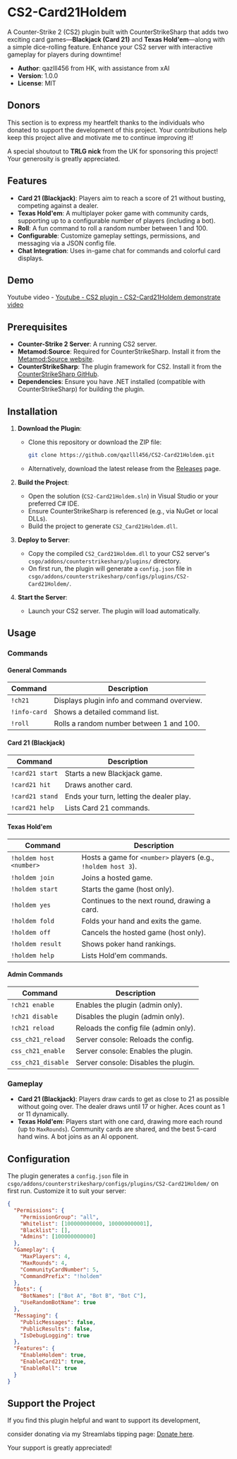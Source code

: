 # CS2-Card21Holdem

A Counter-Strike 2 (CS2) plugin built with CounterStrikeSharp that adds two exciting card games—**Blackjack (Card 21)** and **Texas Hold'em**—along with a simple dice-rolling feature. Enhance your CS2 server with interactive gameplay for players during downtime!

- **Author**: qazlll456 from HK, with assistance from xAI
- **Version**: 1.0.0
- **License**: MIT

## Donors

This section is to express my heartfelt thanks to the individuals who donated to support the development of this project. Your contributions help keep this project alive and motivate me to continue improving it!

A special shoutout to **TRLG nick** from the UK for sponsoring this project! Your generosity is greatly appreciated.

## Features

- **Card 21 (Blackjack)**: Players aim to reach a score of 21 without busting, competing against a dealer.
- **Texas Hold'em**: A multiplayer poker game with community cards, supporting up to a configurable number of players (including a bot).
- **Roll**: A fun command to roll a random number between 1 and 100.
- **Configurable**: Customize gameplay settings, permissions, and messaging via a JSON config file.
- **Chat Integration**: Uses in-game chat for commands and colorful card displays.

## Demo

Youtube video - [Youtube - CS2 plugin - CS2-Card21Holdem demonstrate video](https://www.youtube.com/watch?v=xUzLW0t8Z9U&ab_channel=qazlll456)

## Prerequisites

- **Counter-Strike 2 Server**: A running CS2 server.
- **Metamod:Source**: Required for CounterStrikeSharp. Install it from the [Metamod:Source website](https://www.sourcemm.net/).
- **CounterStrikeSharp**: The plugin framework for CS2. Install it from the [CounterStrikeSharp GitHub](https://github.com/roflmuffin/CounterStrikeSharp).
- **Dependencies**: Ensure you have .NET installed (compatible with CounterStrikeSharp) for building the plugin.

## Installation

1. **Download the Plugin**:
   - Clone this repository or download the ZIP file:
     ```bash
     git clone https://github.com/qazlll456/CS2-Card21Holdem.git
     ```
   - Alternatively, download the latest release from the [Releases](https://github.com/qazlll456/CS2-Card21Holdem/releases) page.

2. **Build the Project**:
   - Open the solution (`CS2-Card21Holdem.sln`) in Visual Studio or your preferred C# IDE.
   - Ensure CounterStrikeSharp is referenced (e.g., via NuGet or local DLLs).
   - Build the project to generate `CS2_Card21Holdem.dll`.

3. **Deploy to Server**:
   - Copy the compiled `CS2_Card21Holdem.dll` to your CS2 server's `csgo/addons/counterstrikesharp/plugins/` directory.
   - On first run, the plugin will generate a `config.json` file in `csgo/addons/counterstrikesharp/configs/plugins/CS2-Card21Holdem/`.

4. **Start the Server**:
   - Launch your CS2 server. The plugin will load automatically.

## Usage

### Commands

#### General Commands
| Command       | Description                              |
|---------------|------------------------------------------|
| `!ch21`       | Displays plugin info and command overview. |
| `!info-card`  | Shows a detailed command list.           |
| `!roll`       | Rolls a random number between 1 and 100. |

#### Card 21 (Blackjack)
| Command          | Description                              |
|------------------|------------------------------------------|
| `!card21 start`  | Starts a new Blackjack game.             |
| `!card21 hit`    | Draws another card.                      |
| `!card21 stand`  | Ends your turn, letting the dealer play. |
| `!card21 help`   | Lists Card 21 commands.                  |

#### Texas Hold'em
| Command             | Description                              |
|---------------------|------------------------------------------|
| `!holdem host <number>` | Hosts a game for `<number>` players (e.g., `!holdem host 3`). |
| `!holdem join`      | Joins a hosted game.                     |
| `!holdem start`     | Starts the game (host only).             |
| `!holdem yes`       | Continues to the next round, drawing a card. |
| `!holdem fold`      | Folds your hand and exits the game.      |
| `!holdem off`       | Cancels the hosted game (host only).     |
| `!holdem result`    | Shows poker hand rankings.               |
| `!holdem help`      | Lists Hold'em commands.                  |

#### Admin Commands
| Command            | Description                              |
|--------------------|------------------------------------------|
| `!ch21 enable`     | Enables the plugin (admin only).         |
| `!ch21 disable`    | Disables the plugin (admin only).        |
| `!ch21 reload`     | Reloads the config file (admin only).    |
| `css_ch21_reload`  | Server console: Reloads the config.      |
| `css_ch21_enable`  | Server console: Enables the plugin.      |
| `css_ch21_disable` | Server console: Disables the plugin.     |

### Gameplay

- **Card 21 (Blackjack)**: Players draw cards to get as close to 21 as possible without going over. The dealer draws until 17 or higher. Aces count as 1 or 11 dynamically.
- **Texas Hold'em**: Players start with one card, drawing more each round (up to `MaxRounds`). Community cards are shared, and the best 5-card hand wins. A bot joins as an AI opponent.

## Configuration

The plugin generates a `config.json` file in `csgo/addons/counterstrikesharp/configs/plugins/CS2-Card21Holdem/` on first run. Customize it to suit your server:

```json
{
  "Permissions": {
    "PermissionGroup": "all",
    "Whitelist": [100000000000, 100000000001],
    "Blacklist": [],
    "Admins": [100000000000]
  },
  "Gameplay": {
    "MaxPlayers": 4,
    "MaxRounds": 4,
    "CommunityCardNumber": 5,
    "CommandPrefix": "!holdem"
  },
  "Bots": {
    "BotNames": ["Bot A", "Bot B", "Bot C"],
    "UseRandomBotName": true
  },
  "Messaging": {
    "PublicMessages": false,
    "PublicResults": false,
    "IsDebugLogging": true
  },
  "Features": {
    "EnableHoldem": true,
    "EnableCard21": true,
    "EnableRoll": true
  }
}
```

## Support the Project
If you find this plugin helpful and want to support its development,

consider donating via my Streamlabs tipping page: [Donate here](https://streamlabs.com/BKCqazlll456/tip). 

Your support is greatly appreciated!
